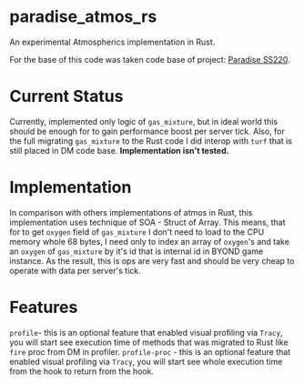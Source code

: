 # paradise_atmos_rs
An experimental Atmospherics implementation in Rust.

For the base of this code was taken code base of project: [Paradise SS220](https://github.com/ss220-space/Paradise).

# Current Status
Currently, implemented only logic of `gas_mixture`, but in ideal world this should be enough for to gain performance boost per server tick. Also, for the full migrating `gas_mixture` to the Rust code I did interop with `turf` that is still placed in DM code base.
**Implementation isn't tested.**

# Implementation 
In comparison with others implementations of atmos in Rust, this implementation uses technique of SOA - Struct of Array. This means, that for to get `oxygen` field of `gas_mixture` I don't need to load to the CPU memory whole 68 bytes,
I need only to index an array of `oxygen`'s and take an `oxygen` of `gas_mixture` by it's id that is internal id in BYOND game instance. As the result, this is ops are very fast and should be very cheap to operate with data per server's tick.

# Features
`profile`- this is an optional feature that enabled visual profiling via `Tracy`, you will start see execution time of methods that was migrated to Rust like `fire` proc from DM in profiler.
`profile-proc` - this is an optional feature that enabled visual profiling via `Tracy`, you will start see whole execution time from the hook to return from the hook.

